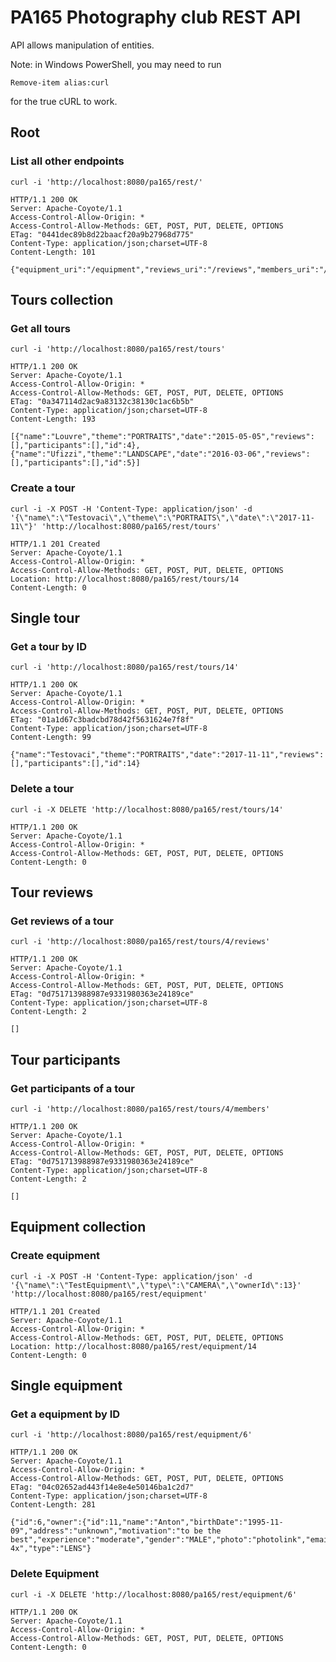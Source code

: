 # PA165 Photography club REST API

API allows manipulation of entities.

Note: in Windows PowerShell, you may need to run
```
Remove-item alias:curl
```
for the true cURL to work.

## Root

### List all other endpoints

```
curl -i 'http://localhost:8080/pa165/rest/'
```

```
HTTP/1.1 200 OK
Server: Apache-Coyote/1.1
Access-Control-Allow-Origin: *
Access-Control-Allow-Methods: GET, POST, PUT, DELETE, OPTIONS
ETag: "0441dec89b8d22baacf20a9b27968d775"
Content-Type: application/json;charset=UTF-8
Content-Length: 101

{"equipment_uri":"/equipment","reviews_uri":"/reviews","members_uri":"/members","tours_uri":"/tours"}
```

## Tours collection

### Get all tours

```
curl -i 'http://localhost:8080/pa165/rest/tours'
```

```
HTTP/1.1 200 OK
Server: Apache-Coyote/1.1
Access-Control-Allow-Origin: *
Access-Control-Allow-Methods: GET, POST, PUT, DELETE, OPTIONS
ETag: "0a347114d2ac9a83132c38130c1ac6b5b"
Content-Type: application/json;charset=UTF-8
Content-Length: 193

[{"name":"Louvre","theme":"PORTRAITS","date":"2015-05-05","reviews":[],"participants":[],"id":4},{"name":"Ufizzi","theme":"LANDSCAPE","date":"2016-03-06","reviews":[],"participants":[],"id":5}]
```
        
### Create a tour

```
curl -i -X POST -H 'Content-Type: application/json' -d '{\"name\":\"Testovaci\",\"theme\":\"PORTRAITS\",\"date\":\"2017-11-11\"}' 'http://localhost:8080/pa165/rest/tours'
```

```
HTTP/1.1 201 Created
Server: Apache-Coyote/1.1
Access-Control-Allow-Origin: *
Access-Control-Allow-Methods: GET, POST, PUT, DELETE, OPTIONS
Location: http://localhost:8080/pa165/rest/tours/14
Content-Length: 0
```

## Single tour

### Get a tour by ID

```
curl -i 'http://localhost:8080/pa165/rest/tours/14'
```

```
HTTP/1.1 200 OK
Server: Apache-Coyote/1.1
Access-Control-Allow-Origin: *
Access-Control-Allow-Methods: GET, POST, PUT, DELETE, OPTIONS
ETag: "01a1d67c3badcbd78d42f5631624e7f8f"
Content-Type: application/json;charset=UTF-8
Content-Length: 99

{"name":"Testovaci","theme":"PORTRAITS","date":"2017-11-11","reviews":[],"participants":[],"id":14}
```

### Delete a tour

```
curl -i -X DELETE 'http://localhost:8080/pa165/rest/tours/14'
```

```
HTTP/1.1 200 OK
Server: Apache-Coyote/1.1
Access-Control-Allow-Origin: *
Access-Control-Allow-Methods: GET, POST, PUT, DELETE, OPTIONS
Content-Length: 0
```

## Tour reviews

### Get reviews of a tour

```
curl -i 'http://localhost:8080/pa165/rest/tours/4/reviews'
```

```
HTTP/1.1 200 OK
Server: Apache-Coyote/1.1
Access-Control-Allow-Origin: *
Access-Control-Allow-Methods: GET, POST, PUT, DELETE, OPTIONS
ETag: "0d751713988987e9331980363e24189ce"
Content-Type: application/json;charset=UTF-8
Content-Length: 2

[]
```

## Tour participants

### Get participants of a tour

```
curl -i 'http://localhost:8080/pa165/rest/tours/4/members'
```

```
HTTP/1.1 200 OK
Server: Apache-Coyote/1.1
Access-Control-Allow-Origin: *
Access-Control-Allow-Methods: GET, POST, PUT, DELETE, OPTIONS
ETag: "0d751713988987e9331980363e24189ce"
Content-Type: application/json;charset=UTF-8
Content-Length: 2

[]
```





## Equipment collection

### Create equipment

```
curl -i -X POST -H 'Content-Type: application/json' -d '{\"name\":\"TestEquipment\",\"type\":\"CAMERA\",\"ownerId\":13}' 'http://localhost:8080/pa165/rest/equipment'
```

```
HTTP/1.1 201 Created
Server: Apache-Coyote/1.1
Access-Control-Allow-Origin: *
Access-Control-Allow-Methods: GET, POST, PUT, DELETE, OPTIONS
Location: http://localhost:8080/pa165/rest/equipment/14
Content-Length: 0
```
       
## Single equipment

### Get a equipment by ID

```
curl -i 'http://localhost:8080/pa165/rest/equipment/6'
```

```
HTTP/1.1 200 OK
Server: Apache-Coyote/1.1
Access-Control-Allow-Origin: *
Access-Control-Allow-Methods: GET, POST, PUT, DELETE, OPTIONS
ETag: "04c02652ad443f14e8e4e50146ba1c2d7"
Content-Type: application/json;charset=UTF-8
Content-Length: 281

{"id":6,"owner":{"id":11,"name":"Anton","birthDate":"1995-11-09","address":"unknown","motivation":"to be the best","experience":"moderate","gender":"MALE","photo":"photolink","email":"anton@mail","password":"AntonIsBest","userRole":"ADMINISTRATOR"},"name":"Nikon 4x","type":"LENS"}
```

### Delete Equipment

```
curl -i -X DELETE 'http://localhost:8080/pa165/rest/equipment/6'
```

```
HTTP/1.1 200 OK
Server: Apache-Coyote/1.1
Access-Control-Allow-Origin: *
Access-Control-Allow-Methods: GET, POST, PUT, DELETE, OPTIONS
Content-Length: 0
```